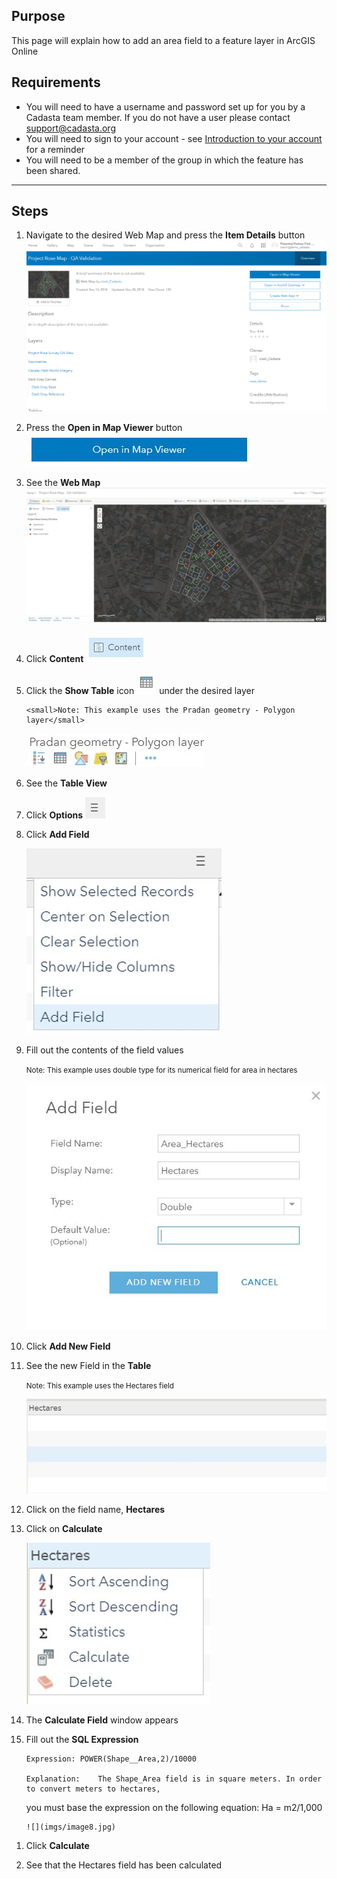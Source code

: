 ## Purpose

This page will explain how to add an area field to a feature layer in ArcGIS Online

## Requirements

- You will need to have a username and password set up for you by a Cadasta team member. If you do not have a user please contact support@cadasta.org
- You will need to sign to your account - see [Introduction to your account](intro_to_account/index.md) for a reminder
- You will need to be a member of the group in which the feature has been shared.

---

## Steps

1.  Navigate to the desired Web Map and press the **Item Details** button
    ![](imgs/image1.png)

1.  Press the **Open in Map Viewer** button
    ![](imgs/image6.jpg)

1.  See the **Web Map**
    ![](imgs/image3.jpg)

1.  Click **Content**
    ![](imgs/image2.jpg)

1.  Click the **Show Table** icon ![](imgs/image4.jpg)
    under the desired layer

        <small>Note: This example uses the Pradan geometry - Polygon layer</small>

    ![](imgs/image12.jpg)

1.  See the **Table View**

1.  Click **Options** ![](imgs/image5.jpg)

1.  Click **Add Field**

    ![](imgs/image9.jpg)

1.  Fill out the contents of the field values

    <small>Note: This example uses double type for its numerical field for area in hectares</small>

    ![](imgs/image10.jpg)

1.  Click **Add New Field**

1.  See the new Field in the **Table**

    <small>Note: This example uses the Hectares field</small>

    ![](imgs/image7.jpg)

1.  Click on the field name, **Hectares**

1.  Click on **Calculate**

    ![](imgs/image11.jpg)

1.  The **Calculate Field** window appears

1.  Fill out the **SQL Expression**

        Expression: POWER(Shape__Area,2)/10000

        Explanation:	The Shape_Area field is in square meters. In order to convert meters to hectares,

    you must base the expression on the following equation: Ha = m2/1,000

        ![](imgs/image8.jpg)

1) Click **Calculate**

1) See that the Hectares field has been calculated
